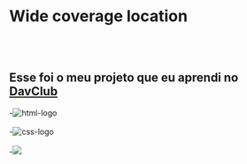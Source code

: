 <h1> Wide coverage location</h1>
<br>
<br>
<h2>Esse foi o meu projeto que eu aprendi no <a href="https://rodolfomori.com.br/DavClub">DavClub</a></h2>

-<img src="https://img.shields.io/badge/HTML5-E34F26?style=for-the-badge&logo=html5&logoColor=white" alt="html-logo">
<br>
<br>
-<img src="https://img.shields.io/badge/CSS3-1572B6?style=for-the-badge&logo=css3&logoColor=white" alt="css-logo">
<br>
<br>
-<img src="https://github.com/rodrigoddias/wide/blob/main/dasktop3.png?raw=true">
                
